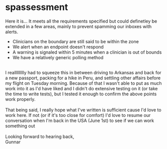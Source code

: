 # spassessment
Here it is... It meets all the requirements specified but could definetley be extended in a few areas, mainly to prevent spamming our inboxes with alerts.
<br>
* Clinicians on the boundary are still said to be within the zone
* We alert when an endpoint doesn't respond
* A warning is signaled within 5 minutes when a clinician is out of bounds
* We have a relatively generic polling method
<br>
I reallllllllly had to squeeze this in between driving to Arkansas and back for a new passport, packing for a hike in Peru, and settling other affairs before my flight on Tuesday morning. Because of that I wasn't able to put as much work into it as I'd have liked and I didn't do extensive testing on it (or take the time to write tests), but I tested it enough to confirm the above points work properly.
<br><br>
That being said, I really hope what I've written is sufficient cause I'd love to work here. If not (or if it's too close for comfort) I'd love to resume our conversation when I'm back in the USA (June 1st) to see if we can work something out
<br><br>
Looking forward to hearing back,
<br>
Gunnar
